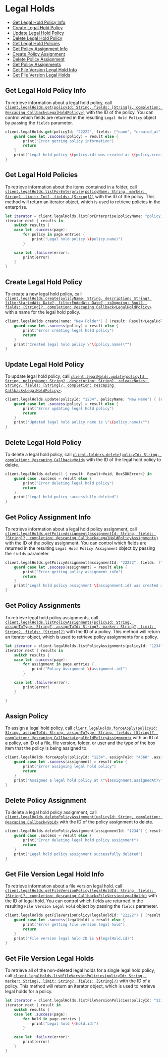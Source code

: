 Legal Holds
=======

<!-- START doctoc generated TOC please keep comment here to allow auto update -->
<!-- DON'T EDIT THIS SECTION, INSTEAD RE-RUN doctoc TO UPDATE -->

- [Get Legal Hold Policy Info](#get-legal-hold-policy-info)
- [Create Legal Hold Policy](#create-legal-hold-policy)
- [Update Legal Hold Policy](#update-legal-hold-policy)
- [Delete Legal Hold Policy](#delete-legal-hold-policy)
- [Get Legal Hold Policies](#get-legal-hold-policies)
- [Get Policy Assignment Info](#get-policy-assignment-info)
- [Create Policy Assignment](#create-policy-assignment)
- [Delete Policy Assignment](#delete-policy-assignment)
- [Get Policy Assignments](#get-policy-assignments)
- [Get File Version Legal Hold Info](#get-file-version-legal-hold-info)
- [Get File Version Legal Holds](#get-file-version-legal-holds)

<!-- END doctoc generated TOC please keep comment here to allow auto update -->

Get Legal Hold Policy Info
---------------

To retrieve information about a legal hold policy, call
[`client.legalHolds.get(policyId: String, fields: [String]?, completion: @escaping Callback<LegalHoldPolicy>)`][get-legal-hold-policy-info]
with the ID of the policy.  You can control which fields are returned in the resulting `Legal Hold Policy` object by passing the
`fields` parameter.

<!-- sample get_legal_hold_policies_id -->
```swift
client.legalHolds.get(policyId: "22222", fields: ["name", "created_at"]) { (result: Result<LegalHoldPolicy, BoxSDKError>) in
    guard case let .success(policy) = result else {
        print("Error getting policy information")
        return
    }
    print("Legal hold policy \(policy.id) was created at \(policy.createdAt)")
}
```

[get-legal-hold-policy-info]: https://opensource.box.com/box-ios-sdk/Classes/LegalHoldsModule.html#/s:6BoxSDK16LegalHoldsModuleC3get8policyId6fields10completionySS_SaySSGSgys6ResultOyAA0C10HoldPolicyCAA0A8SDKErrorCGctF

Get Legal Hold Policies
----------------

To retrieve information about the items contained in a folder, call
[`client.legalHolds.listForEnterprise(policyName: String, marker: String?, limit: Int?, fields: [String]?)`][get-legal-hold-policies]
with the ID of the policy.  This method will return an iterator object, which is used to retrieve policies in the enterprise.

<!-- sample get_legal_hold_policies -->
```swift
let iterator = client.legalHolds.listForEnterprise(policyName: "policy1")
iterator.next { results in
    switch results {
    case let .success(page):
        for policy in page.entries {
            print("Legal hold policy \(policy.name)")
        }

    case let .failure(error):
        print(error)
    }
}
```

[get-legal-hold-policies]: https://opensource.box.com/box-ios-sdk/Classes/LegalHoldsModule.html#/s:6BoxSDK16LegalHoldsModuleC17listForEnterprise10policyName6marker5limit6fields10completionySSSg_AJSiSgSaySSGSgys6ResultOyAA14PagingIteratorCyAA0C10HoldPolicyCGAA0A8SDKErrorCGctF

Create Legal Hold Policy
-------------

To create a new legal hold policy, call
[`client.legalHolds.create(policyName: String, description: String? filterStartedAt: Date?, filterEndedAt: Date?, isOngoing: Bool?, fields: [String]?, completion: @escaping Callback<LegalHoldPolicy>`][create-legal-hold-policy]
with a name for the legal hold policy.

<!-- sample post_legal_hold_policies -->
```swift
client.legalHolds.create(name: "New Folder") { (result: Result<LegalHoldPolicy, BoxSDKError>) in
    guard case let .success(policy) = result else {
        print("Error creating legal hold policy")
        return
    }
    print("Created legal hold policy \"\(policy.name)\"")
}
```

[create-legal-hold-policy]: https://opensource.box.com/box-ios-sdk/Classes/LegalHoldsModule.html#/s:6BoxSDK16LegalHoldsModuleC6create10policyName11description15filterStartedAt0j5EndedL09isOngoing6fields10completionySS_SSSg10Foundation4DateVSgAPSbSgSaySSGSgys6ResultOyAA0C10HoldPolicyCAA0A8SDKErrorCGctF

Update Legal Hold Policy
-------------

To update legal hold policy, call
[`client.legalHolds.update(policyId: String, policyName: String?, description: String?, releaseNotes: String?, fields: [String]?, completion: @escaping Callback<LegalHoldPolicy>`][update-legal-hold-policy].

<!-- sample put_legal_hold_policies_id -->
```swift
client.legalHolds.update(policyId: "1234", policyName: "New Name") { (result: Result<LegalHoldPolicy, BoxSDKError>) in
    guard case let .success(policy) = result else {
        print("Error updating legal hold policy")
        return
    }
    print("Updated legal hold policy name is \"\(policy.name)\"")
}
```

[update-legal-hold-policy]: https://opensource.box.com/box-ios-sdk/Classes/LegalHoldsModule.html#/s:6BoxSDK16LegalHoldsModuleC6update8policyId0G4Name11description12releaseNotes6fields10completionySS_SSSgA2KSaySSGSgys6ResultOyAA0C10HoldPolicyCAA0A8SDKErrorCGctF

Delete Legal Hold Policy
-------------

To delete a legal hold policy, call
[`client.folders.delete(policyId: String, completion: @escaping Callback<Void>`][delete-legal-hold-policy]
with the ID of the legal hold policy to delete.

<!-- sample delete_legal_hold_policies_id -->
```swift
client.legalHolds.delete() { result: Result<Void, BoxSDKError>} in
    guard case .success = result else {
        print("Error deleting legal hold policy")
        return
    }
    print("Legal hold policy successfully deleted")
}
```

[delete-legal-hold-policy]: https://opensource.box.com/box-ios-sdk/Classes/LegalHoldsModule.html#/s:6BoxSDK16LegalHoldsModuleC6delete8policyId10completionySS_ys6ResultOyytAA0A8SDKErrorCGctF

Get Policy Assignment Info
---------------

To retrieve information about a legal hold policy assignment, call
[`client.legalHolds.getPolicyAssignment(assignmentId: String, fields: [String]?, completion: @escaping Callback<LegalHoldPolicyAssignment>)`][get-policy-assignment-info]
with the ID of the policy assignment.  You can control which fields are returned in the resulting `Legal Hold Policy Assignment` object by passing the
`fields` parameter.

<!-- sample get_legal_hold_policy_assignments_id -->
```swift
client.legalHolds.getPolicyAssignment(assignmentId: "22222", fields: ["assigned_at"]) { (result: Result<LegalHoldPolicyAssignment, BoxSDKError>) in
    guard case let .success(assignment) = result else {
        print("Error getting policy assignment info")
        return
    }
    print("Legal hold policy assignment \(assignmnent.id) was created at \(assignment.assignedAt)")
}
```

[get-policy-assignment-info]: https://opensource.box.com/box-ios-sdk/Classes/LegalHoldsModule.html#/s:6BoxSDK16LegalHoldsModuleC19getPolicyAssignment12assignmentId6fields10completionySS_SaySSGSgys6ResultOyAA0c4HoldgH0CAA0A8SDKErrorCGctF

Get Policy Assignments
----------------

To retrieve legal hold policy assignments, call
[`client.legalHolds.listPolicyAssignments(policyId: String, assignToType: String?, assignToId: String?, marker: String?, limit: String?, fields: [String]?)`][get-policy-assignments]
with the ID of a policy.  This method will return an iterator object, which is used to retrieve policy assignments for a policy.

<!-- sample get_legal_hold_policy_assignments -->
```swift
let iterator = client.legalHolds.listPolicyAssignments(policyId: "1234")
iterator.next { results in
    switch results {
    case let .success(page):
        for assignment in page.entries {
            print("Policy Assignment \(assignment.id)")
        }

    case let .failure(error):
        print(error)
    }

}
```

[get-policy-assignments]: https://opensource.box.com/box-ios-sdk/Classes/LegalHoldsModule.html#/s:6BoxSDK16LegalHoldsModuleC21listPolicyAssignments8policyId12assignToType0klJ06marker5limit6fields10completionySS_SSSgA2LSiSgSaySSGSgys6ResultOyAA14PagingIteratorCyAA0c4HoldG10AssignmentCGAA0A8SDKErrorCGctF

Assign Policy
-------------

To assign a legal hold policy, call
[`client.legalHolds.forceApply(policyId: String, assignToId: String, assignToType: String, fields: [String]?, completion: @escaping Callback<LegalHoldPolicyAssignment>`][assign-policy]
with an ID of a policy, an ID of a file, file version, folder, or user and the type of the box item that the policy is being assigned to.

<!-- sample post_legal_hold_policy_assignments -->
```swift
client.legalHolds.forceApply(policyId: "1234", assignToId: "4568" ,assignToType: "file") { (result: Result<LegalHoldPolicyAssignment, BoxSDKError>) in
    guard case let .success(assignment) = result else {
        print("Error assigning legal hold policy")
        return
    }
    print("Assigned a legal hold policy at \"\(assignment.assignedAt)\"")
}
```

[assign-policy]: https://opensource.box.com/box-ios-sdk/Classes/LegalHoldsModule.html#/s:6BoxSDK16LegalHoldsModuleC12assignPolicy8policyId0f2ToI00fJ4Type6fields10completionySS_S2SSaySSGSgys6ResultOyAA0c4HoldG10AssignmentCAA0A8SDKErrorCGctF

Delete Policy Assignment
-------------

To delete a legal hold policy assignment, call
[`client.legalHolds.deletePolicyAssignment(policyId: String, completion: @escaping Callback<Void>`][delete-policy-assignment]
with the ID of the policy assignment to delete.

<!-- sample delete_legal_hold_policy_assignments_id -->
```swift
client.legalHolds.deletePolicyAssignment(assignmentId: "1234") { result: Result<Void, BoxSDKError>} in
    guard case .success = result else {
        print("Error deleting legal hold policy assignment")
        return
    }
    print("Legal hold policy assignment successfully deleted")
}
```

[delete-policy-assignment]: https://opensource.box.com/box-ios-sdk/Classes/LegalHoldsModule.html#/s:6BoxSDK16LegalHoldsModuleC22deletePolicyAssignment12assignmentId10completionySS_ys6ResultOyytAA0A8SDKErrorCGctF

Get File Version Legal Hold Info
---------------

To retrieve information about a file version legal hold, call
[`client.legalHolds.getFileVersionPolicy(legalHoldId: String, fields: [String]?, completion: @escaping Callback<FileVersionLegalHold>)`][get-file-version-legal-hold-info]
with the ID of legal hold.  You can control which fields are returned in the resulting `File Version Legal Hold` object by passing the
`fields` parameter.

<!-- sample get_file_version_legal_holds_id -->
```swift
client.legalHolds.getFileVersionPolicy(legalHoldId: "22222") { (result: Result<FileVersionLegalHold, BoxSDKError>) in
    guard case let .success(legalHold) = result else {
        print("Error getting file version legal hold")
        return
    }
    print("File version legal hold ID is \(legalHold.id)")
}
```

[get-file-version-legal-hold-info]: https://opensource.box.com/box-ios-sdk/Classes/LegalHoldsModule.html#/s:6BoxSDK16LegalHoldsModuleC20getFileVersionPolicy11legalHoldId6fields10completionySS_SaySSGSgys6ResultOyAA0ghcK0CAA0A8SDKErrorCGctF

Get File Version Legal Holds
----------------

To retrieve all of the non-deleted legal holds for a single legal hold policy, call
[`client.legalHolds.listFileVersionPolicies(policyId: String, marker: String?, limit: String?, fields: [String]?)`][get-file-version-legal-holds]
with the ID of a policy.  This method will return an iterator object, which is used to retrieve legal holds for a policy.

<!-- sample get_file_version_legal_holds -->
```swift
let iterator = client.legalHolds.listFileVersionPolicies(policyId: "1234")
iterator.next { result in
    switch results {
    case let .success(page):
        for hold in page.entries {
            print("Legal hold \(hold.id)")
        }

    case let .failure(error):
        print(error)
    }
}
```

[get-file-version-legal-holds]: https://opensource.box.com/box-ios-sdk/Classes/LegalHoldsModule.html#/s:6BoxSDK16LegalHoldsModuleC23listFileVersionPolicies8policyId6marker5limit6fields10completionySS_SSSgSiSgSaySSGSgys6ResultOyAA14PagingIteratorCyAA0ghC4HoldCGAA0A8SDKErrorCGctF
